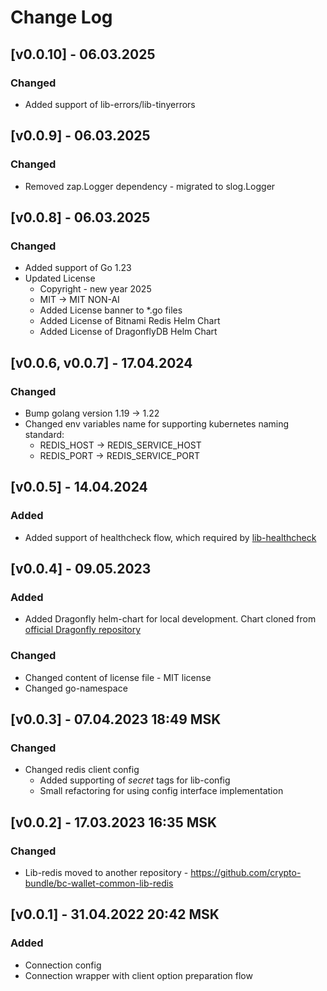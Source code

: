 # Change Log

## [v0.0.10] - 06.03.2025
### Changed
* Added support of lib-errors/lib-tinyerrors

## [v0.0.9] - 06.03.2025
### Changed
* Removed zap.Logger dependency - migrated to slog.Logger

## [v0.0.8] - 06.03.2025
### Changed
* Added support of Go 1.23
* Updated License
  * Copyright - new year 2025
  * MIT -> MIT NON-AI
  * Added License banner to *.go files
  * Added License of Bitnami Redis Helm Chart
  * Added License of DragonflyDB Helm Chart

## [v0.0.6, v0.0.7] - 17.04.2024
### Changed
* Bump golang version 1.19 -> 1.22
* Changed env variables name for supporting kubernetes naming standard:
  * REDIS_HOST -> REDIS_SERVICE_HOST
  * REDIS_PORT -> REDIS_SERVICE_PORT

## [v0.0.5] - 14.04.2024
### Added
* Added support of healthcheck flow, which required by [lib-healthcheck](https://github.com/crypto-bundle/bc-wallet-common-lib-healthcheck)

## [v0.0.4] - 09.05.2023
### Added
* Added Dragonfly helm-chart for local development. Chart cloned from [official Dragonfly repository](https://github.com/dragonflydb/dragonfly/tree/main/contrib/charts/dragonfly)
### Changed
* Changed content of license file - MIT license
* Changed go-namespace

## [v0.0.3] - 07.04.2023 18:49 MSK
### Changed
* Changed redis client config
  * Added supporting of _secret_ tags for lib-config
  * Small refactoring for using config interface implementation

## [v0.0.2] - 17.03.2023 16:35 MSK
### Changed
* Lib-redis moved to another repository - https://github.com/crypto-bundle/bc-wallet-common-lib-redis

## [v0.0.1] - 31.04.2022 20:42 MSK
### Added
* Connection config
* Connection wrapper with client option preparation flow